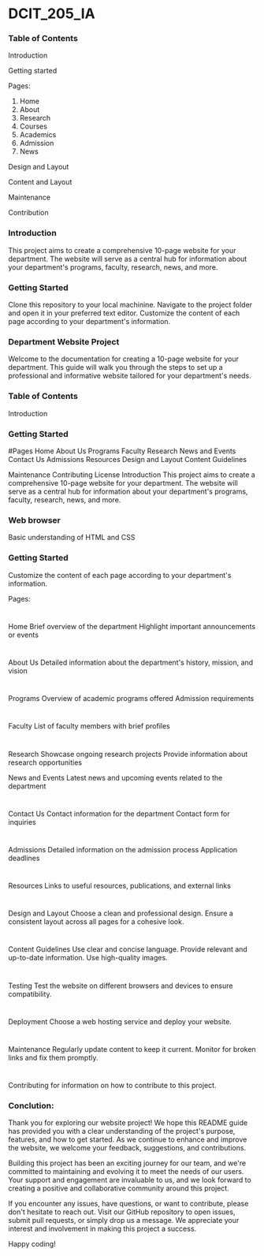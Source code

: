 # DCIT_205_IA
<body>
<h3>
Table of Contents
</h3>

<p>
 Introduction
</p>
<p>
Getting started
</p>
<p>

 <div>
  Pages:
  
  1. Home
  2. About
  3. Research
  4. Courses
  5. Academics
  6. Admission
  7. News
   


</div>
  
   Design and Layout
   </p>
   <p>
   Content and Layout
   </p>
   <p>
   Maintenance
   </p>
   <p>
   Contribution
   </p>


<h3>Introduction</h3>
This project aims to create a comprehensive 10-page website for your department. The website will serve as a central hub for information about your department's programs, faculty, research, news, and more.

<h3>Getting Started</h3>
Clone this repository to your local machinine.
Navigate to the project folder and open it in your preferred text editor.
Customize the content of each page according to your department's information.


<h3>Department Website Project</h3>
Welcome to the documentation for creating a 10-page website for your department. This guide will walk you through the steps to set up a professional and informative website tailored for your department's needs.

<h3>Table of Contents</h3>
Introduction

<h3>Getting Started</h3>
#Pages
Home
About Us
Programs
Faculty
Research
News and Events
Contact Us
Admissions
Resources
Design and Layout
Content Guidelines

Maintenance
Contributing
License
Introduction
This project aims to create a comprehensive 10-page website for your department. The website will serve as a central hub for information about your department's programs, faculty, research, news, and more.

<h3>Web browser</h3>
Basic understanding of HTML and CSS

<h3>Getting Started</h3>
Customize the content of each page according to your department's information.

Pages:

#
Home
Brief overview of the department
Highlight important announcements or events

#
About Us
Detailed information about the department's history, mission, and vision

#
Programs
Overview of academic programs offered
Admission requirements

#
Faculty
List of faculty members with brief profiles

#
Research
Showcase ongoing research projects
Provide information about research opportunities

News and Events
Latest news and upcoming events related to the department

#
Contact Us
Contact information for the department
Contact form for inquiries

#
Admissions
Detailed information on the admission process
Application deadlines

#
Resources
Links to useful resources, publications, and external links

#
Design and Layout
Choose a clean and professional design.
Ensure a consistent layout across all pages for a cohesive look.

#
Content Guidelines
Use clear and concise language.
Provide relevant and up-to-date information.
Use high-quality images.

#
Testing
Test the website on different browsers and devices to ensure compatibility.

#
Deployment
Choose a web hosting service and deploy your website.

#
Maintenance
Regularly update content to keep it current.
Monitor for broken links and fix them promptly.

#
Contributing
for information on how to contribute to this project.


<h3>Conclution:</h3>
Thank you for exploring our website project! We hope this README guide has provided you with a clear understanding of the project's purpose, features, and how to get started. As we continue to enhance and improve the website, we welcome your feedback, suggestions, and contributions.

Building this project has been an exciting journey for our team, and we're committed to maintaining and evolving it to meet the needs of our users. Your support and engagement are invaluable to us, and we look forward to creating a positive and collaborative community around this project.

If you encounter any issues, have questions, or want to contribute, please don't hesitate to reach out. Visit our GitHub repository to open issues, submit pull requests, or simply drop us a message. We appreciate your interest and involvement in making this project a success.

Happy coding!
</body>
